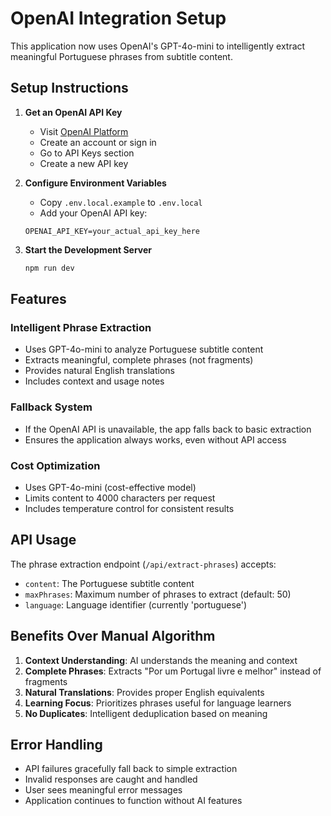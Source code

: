 # OpenAI Integration Setup

This application now uses OpenAI's GPT-4o-mini to intelligently extract meaningful Portuguese phrases from subtitle content.

## Setup Instructions

1. **Get an OpenAI API Key**
   - Visit [OpenAI Platform](https://platform.openai.com)
   - Create an account or sign in
   - Go to API Keys section
   - Create a new API key

2. **Configure Environment Variables**
   - Copy `.env.local.example` to `.env.local`
   - Add your OpenAI API key:
   ```
   OPENAI_API_KEY=your_actual_api_key_here
   ```

3. **Start the Development Server**
   ```bash
   npm run dev
   ```

## Features

### Intelligent Phrase Extraction
- Uses GPT-4o-mini to analyze Portuguese subtitle content
- Extracts meaningful, complete phrases (not fragments)
- Provides natural English translations
- Includes context and usage notes

### Fallback System
- If the OpenAI API is unavailable, the app falls back to basic extraction
- Ensures the application always works, even without API access

### Cost Optimization
- Uses GPT-4o-mini (cost-effective model)
- Limits content to 4000 characters per request
- Includes temperature control for consistent results

## API Usage

The phrase extraction endpoint (`/api/extract-phrases`) accepts:
- `content`: The Portuguese subtitle content
- `maxPhrases`: Maximum number of phrases to extract (default: 50)
- `language`: Language identifier (currently 'portuguese')

## Benefits Over Manual Algorithm

1. **Context Understanding**: AI understands the meaning and context
2. **Complete Phrases**: Extracts "Por um Portugal livre e melhor" instead of fragments
3. **Natural Translations**: Provides proper English equivalents
4. **Learning Focus**: Prioritizes phrases useful for language learners
5. **No Duplicates**: Intelligent deduplication based on meaning

## Error Handling

- API failures gracefully fall back to simple extraction
- Invalid responses are caught and handled
- User sees meaningful error messages
- Application continues to function without AI features